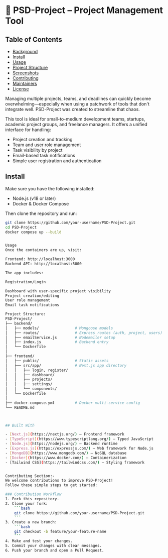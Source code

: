 # 📁 PSD-Project – Project Management Tool

## Table of Contents

- [Background](#background)
- [Install](#install)
- [Usage](#usage)
- [Project Structure](#project-structure)
- [Screenshots](#screenshots)
- [Contributing](#contributing)
- [Maintainers](#maintainers)
- [License](#license)


Managing multiple projects, teams, and deadlines can quickly become overwhelming—especially when using a patchwork of tools that don't integrate well. PSD-Project was created to streamline that chaos.

This tool is ideal for small-to-medium development teams, startups, academic project groups, and freelance managers. It offers a unified interface for handling:

- Project creation and tracking
- Team and user role management
- Task visibility by project
- Email-based task notifications
- Simple user registration and authentication

## Install

Make sure you have the following installed:
- Node.js (v18 or later)
- Docker & Docker Compose

Then clone the repository and run:

```bash
git clone https://github.com/your-username/PSD-Project.git
cd PSD-Project
docker compose up --build


Usage
Once the containers are up, visit:

Frontend: http://localhost:3000
Backend API: http://localhost:5000

The app includes:

Registration/Login

Dashboard with user-specific project visibility
Project creation/editing
User role management
Email task notifications

Project Structure:
PSD-Project/
├── backend/
│   ├── models/                # Mongoose models
│   ├── routes/                # Express routes (auth, project, users)
│   ├── emailService.js        # Nodemailer setup
│   ├── index.js               # Backend entry
│   └── Dockerfile
│
├── frontend/
│   ├── public/                # Static assets
│   ├── src/app/               # Next.js app directory
│   │   ├── login, register/
│   │   ├── dashboard/
│   │   ├── projects/
│   │   ├── settings/
│   │   └── components/
│   └── Dockerfile
│
├── docker-compose.yml         # Docker multi-service config
└── README.md



## Built With

- [Next.js](https://nextjs.org/) – Frontend framework
- [TypeScript](https://www.typescriptlang.org/) – Typed JavaScript
- [Node.js](https://nodejs.org/) – Backend runtime
- [Express.js](https://expressjs.com/) – Web framework for Node.js
- [MongoDB](https://www.mongodb.com/) – NoSQL database
- [Docker](https://www.docker.com/) – Containerization
- [Tailwind CSS](https://tailwindcss.com/) – Styling framework


Contributing Section:-
We welcome contributions to improve PSD-Project!  
Follow these simple steps to get started:

### Contribution Workflow
1. Fork this repository.
2. Clone your fork:
    ```bash
    git clone https://github.com/your-username/PSD-Project.git
    ```
3. Create a new branch:
    ```bash
    git checkout -b feature/your-feature-name
    ```
4. Make and test your changes.
5. Commit your changes with clear messages.
6. Push your branch and open a Pull Request.

